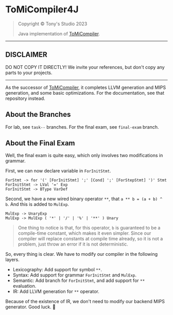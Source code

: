 # ToMiCompiler4J

> Copyright &copy; Tony's Studio 2023
>
> Java implementation of [ToMiCompiler](https://github.com/Lord-Turmoil/ToMiCompiler).

---

## DISCLAIMER

DO NOT COPY IT DIRECTLY! We invite your references, but don't copy any parts to your projects.

---

As the successor of [ToMiCompiler](https://github.com/Lord-Turmoil/ToMiCompiler), it completes LLVM generation and MIPS generation, and some basic optimizations. For the documentation, see that repository instead.

## About the Branches

For lab, see `task--` branches. For the final exam, see `final-exam` branch.

## About the Final Exam

Well, the final exam is quite easy, which only involves two modifications in grammar.

First, we can now declare variable in `ForInitStmt`.

```
ForStmt -> for '(' [ForInitStmt] ';' [Cond] ';' [ForStepStmt] ')' Stmt
ForInitStmt -> LVal '=' Exp
ForInitStmt -> BType VarDef
```

Second, we have a new wired binary operator `**`, that `a ** b = (a + b) ^ b`. And this is added to `MulExp`.

```
MulExp -> UnaryExp
MulExp -> MulExp ( '*' | '/' | '%' | '**' ) Unary
```

> One thing to notice is that, for this operator, `b` is guaranteed to be a compile-time constant, which makes it even simpler. Since our compiler will replace constants at compile time already, so it is not a problem, just throw an error if it is not deterministic.

So, every thing is clear. We have to modify our compiler in the following layers.

- Lexicography: Add support for symbol `**`.
- Syntax: Add support for grammar `ForInitStmt` and `MulExp`.
- Semantic: Add branch for `ForInitStmt`, and add support for `**` evaluation.
- IR: Add LLVM generation for `**` operator.

Because of the existence of IR, we don't need to modify our backend MIPS generator. Good luck. 🫡
